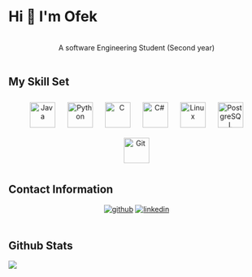 
# **Hi 👋 I'm Ofek**
<br>
<div align="center"> A software Engineering Student (Second year) </div>
<br/>

## My Skill Set
<div align="center"> 
<a href="https://www.java.com/" target="_blank"><img style="margin: 10px" src="https://skillicons.dev/icons?i=java" alt="Java" height="50" /></a> 
<a href="https://www.python.org/" target="_blank"><img style="margin: 10px" src="https://skillicons.dev/icons?i=python" alt="Python" height="50" /></a>  
<a href="https://www.cprogramming.com/" target="_blank"><img style="margin: 10px" src="https://skillicons.dev/icons?i=c" alt="C" height="50" /></a>  
<a href="https://docs.microsoft.com/en-us/dotnet/csharp/" target="_blank"><img style="margin: 10px" src="https://skillicons.dev/icons?i=cs" alt="C#" height="50" /></a>  
<a href="https://www.linux.org/" target="_blank"><img style="margin: 10px" src="https://skillicons.dev/icons?i=linux" alt="Linux" height="50" /></a>  
<a href="https://www.postgresql.org/" target="_blank"><img style="margin: 10px" src="https://skillicons.dev/icons?i=postgres" alt="PostgreSQL" height="50" /></a>
<a href="https://github.com/" target="_blank"><img style="margin: 10px" src="https://skillicons.dev/icons?i=git,github" alt="Git" height="50" /></a>  
</div>

## Contact Information
<div align="center">
<a href="https://github.com/ofekgki" target="_blank"><img style="margin-bottom: 5px" src="https://img.shields.io/badge/github-%2324292e.svg?&style=for-the-badge&logo=github&logoColor=white" alt=github /></a>
<a href="https://www.linkedin.com/in/ofek-kanari/" target="_blank"><img style="margin-bottom: 5px" src="https://img.shields.io/badge/linkedin-%231E77B5.svg?&style=for-the-badge&logo=linkedin&logoColor=white" alt=linkedin /></a>
</div>
<br/>  


## Github Stats  
<img src="https://github-readme-stats.vercel.app/api/top-langs/?username=ofekgki&size_weight=0&count_weight=0.4&langs_count=8&hide=javascript,css,HTML,makefile&layout=compact" align="center" />
<br/>
